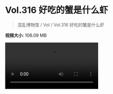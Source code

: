 # Vol.316 好吃的蟹是什么虾

> 混乱博物馆 / Vol / Vol.316 好吃的蟹是什么虾

**视频大小**: 106.09 MB

<div class="video"><video src="https://file.hsyhx.top/video/316.mp4" controls preload>🤔 您的浏览器不支持 video 标签</video></div>
